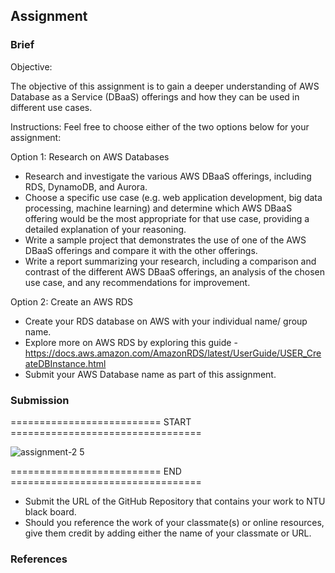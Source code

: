 ## Assignment

### Brief

Objective:

The objective of this assignment is to gain a deeper understanding of AWS Database as a Service (DBaaS) offerings and how they can be used in different use cases.


Instructions:
Feel free to choose either of the two options below for your assignment:

Option 1: Research on AWS Databases
- Research and investigate the various AWS DBaaS offerings, including RDS, DynamoDB, and Aurora.
- Choose a specific use case (e.g. web application development, big data processing, machine learning) and determine which AWS DBaaS offering would be the most appropriate for that use case, providing a detailed explanation of your reasoning.
- Write a sample project that demonstrates the use of one of the AWS DBaaS offerings and compare it with the other offerings.
- Write a report summarizing your research, including a comparison and contrast of the different AWS DBaaS offerings, an analysis of the chosen use case, and any recommendations for improvement.

Option 2: Create an AWS RDS 
- Create your RDS database on AWS with your individual name/ group name.
- Explore more on AWS RDS by exploring this guide - https://docs.aws.amazon.com/AmazonRDS/latest/UserGuide/USER_CreateDBInstance.html
- Submit your AWS Database name as part of this assignment.


### Submission 
========================== START =================================

![assignment-2 5](https://github.com/user-attachments/assets/ea969a12-30b1-4579-a498-a84e442fd043)

========================== END =================================

- Submit the URL of the GitHub Repository that contains your work to NTU black board.
- Should you reference the work of your classmate(s) or online resources, give them credit by adding either the name of your classmate or URL. 

### References
